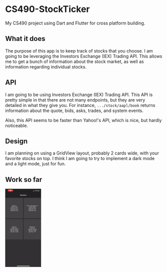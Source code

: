 # CS490-StockTicker

My CS490 project using Dart and Flutter for cross platform building.

## What it does

The purpose of this app is to keep track of stocks that you choose. I am going to be leveraging the Investors Exchange (IEX) Trading API. This allows me to get a bunch of information about the stock market, as well as information regarding individual stocks.

## API

I am going to be using Investors Exchange (IEX) Trading API. This API is pretty simple in that there are not many endpoints, but they are very detailed in what they give you. For instance, `.../stock/aapl/book` returns information about the quote, bids, asks, trades, and system events.

Also, this API seems to be faster than Yahoo!'s API, which is nice, but hardly noticeable.

## Design

I am planning on using a GridView layout, probably 2 cards wide, with your favorite stocks on top. I think I am going to try to implement a dark mode and a light mode, just for fun.

## Work so far

![Stocks Loading](img/RPReplay_Final1569710448.gif)
